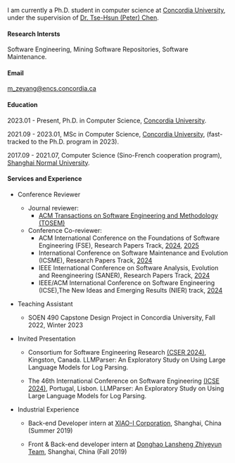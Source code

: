 
I am currently a Ph.D. student in computer science at [Concordia University](https://www.concordia.ca/), under the supervision of [Dr. Tse-Hsun (Peter) Chen](https://petertsehsun.github.io/).

#### Research Intersts
Software Engineering, Mining Software Repositories, Software Maintenance.

#### Email
m_zeyang@encs.concordia.ca

#### Education
2023.01 - Present, Ph.D. in Computer Science, [Concordia University](https://www.concordia.ca/).

2021.09 - 2023.01, MSc in Computer Science, [Concordia University](https://www.concordia.ca/), (fast-tracked to the Ph.D. program in 2023).

2017.09 - 2021.07, Computer Science (Sino-French cooperation program), [Shanghai Normal University](https://english.shnu.edu.cn/).

#### Services and Experience

- Conference Reviewer
  - Journal reviewer: 
    - [ACM Transactions on Software Engineering and Methodology (TOSEM)](https://dl.acm.org/journal/tosem)
  - Conference Co-reviewer:  
    - ACM International Conference on the Foundations of Software Engineering (FSE), Research Papers Track, [2024](https://2024.esec-fse.org/), [2025](https://conf.researchr.org/track/fse-2025/)
    - International Conference on Software Maintenance and Evolution (ICSME), Research Papers Track, [2024](https://conf.researchr.org/track/icsme-2024/)
    - IEEE International Conference on Software Analysis, Evolution and Reengineering (SANER), Research Papers Track, [2024](https://conf.researchr.org/track/saner-2024/)
    - IEEE/ACM International Conference on Software Engineering (ICSE),The New Ideas and Emerging Results (NIER) track, [2024](https://conf.researchr.org/track/icse-2024/icse-2024-new-ideas-and-emerging-results?)

- Teaching Assistant
  - SOEN 490 Capstone Design Project in Concordia University, Fall 2022, Winter 2023

- Invited Presentation
  - Consortium for Software Engineering Research [(CSER 2024)](https://www.cser.ca/2024s/), Kingston, Canada. LLMParser: An Exploratory Study on Using Large Language Models for Log Parsing.
  
  - The 46th International Conference on Software Engineering [(ICSE 2024)](https://conf.researchr.org/home/icse-2024), Portugal, Lisbon. LLMParser: An Exploratory Study on Using Large Language Models for Log Parsing.

- Industrial Experience
  - Back-end Developer intern at [XIAO-I Corporation](https://www.xiaoi.com/), Shanghai, China (Summer 2019)

  - Front & Back-end developer intern at [Donghao Lansheng Zhiyeyun Team](https://www.ebls-group.com/), Shanghai, China (Fall 2019)

